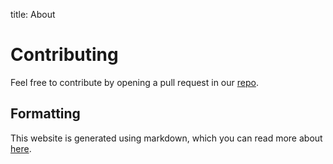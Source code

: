 title: About

# Contributing

Feel free to contribute by opening a pull request in our [repo](https://github.com/rippedpiracy/rippedpiracy.github.io).

## Formatting

This website is generated using markdown, which you can read more about [here](https://www.markdowntutorial.com/).
